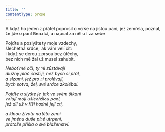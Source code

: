 ```yaml
---
title: ''
contentType: prose
---
```


A když ho jeden z přátel poprosil o verše na jistou paní, jež zemřela, poznal, že jde o paní Beatrici, a napsal za něho i za sebe

  

Pojďte a poslyšte ty moje vzdechy,  
šlechetná srdce, jak vám velí cit:  
i když se derou z prsou bez útěchy,  
bez nich mě žal už musel zahubit.

_Neboť mé oči, ty mi zůstávají  
dlužny pláč častěji, než bych si přál,  
a slzami, jež pro ni prolévají,  
bych sotva, žel, své srdce zkolébal._

_Pojďte a slyšte je, jak ve svém štkaní  
volají moji ušlechtilou paní,  
jež dlí už v říši hodné její cti,_

_a klnou životu na této zemi  
ve jménu duše plné utrpení,  
protože přišla o své blaženství._
